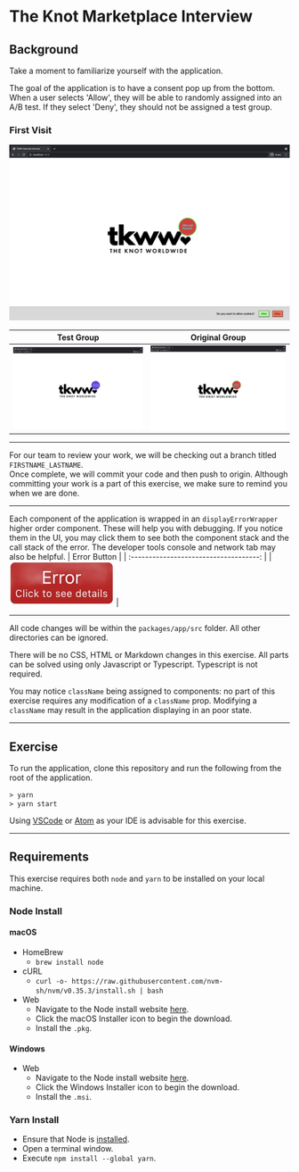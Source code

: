 # The Knot Marketplace Interview
## Background

Take a moment to familiarize yourself with the application.

The goal of the application is to have a consent pop up from the bottom.\
When a user selects 'Allow', they will be able to randomly assigned into an A/B test.
If they select 'Deny', they should not be assigned a test group.
### First Visit
![FIrst Visit!](./assets/first_visit.png "On Users First Visit")

|                  Test Group                  |                    Original Group                    |
| :------------------------------------------: | :--------------------------------------------------: |
| ![](./assets/test_group.png "In Test Group") | ![](./assets/original_group.png "In Original Group") |


---
For our team to review your work, we will be checking out a branch titled `FIRSTNAME_LASTNAME`.\
Once complete, we will commit your code and then push to origin. Although committing your work is a part of this exercise, we make sure to remind you when we are done.

---
Each component of the application is wrapped in an `displayErrorWrapper` higher order component. These will help you with debugging. If you notice them in the UI, you may click them to see both the component stack and the call stack of the error. The developer tools console and network tab may also be helpful.
 |              Error Button              |
 | :------------------------------------: |
 | ![](./assets/error.png "Error Button") |

---
All code changes will be within the `packages/app/src` folder. All other directories can be ignored.

There will be no CSS, HTML or Markdown changes in this exercise. All parts can be solved using only Javascript or Typescript. Typescript is not required.

You may notice `className` being assigned to components: no part of this exercise requires any modification of a `className` prop. Modifying a `className` may result in the application displaying in an poor state.

---
## Exercise
To run the application, clone this repository and run the following from the root of the application.
```
> yarn
> yarn start
```
Using [VSCode](https://code.visualstudio.com/) or [Atom](https://atom.io/) as your IDE is advisable for this exercise.

---
## Requirements
This exercise requires both `node` and `yarn` to be installed on your local machine.
### Node Install
#### **macOS**
- HomeBrew
  - `brew install node`
- cURL
  - `curl -o- https://raw.githubusercontent.com/nvm-sh/nvm/v0.35.3/install.sh | bash`
- Web
  - Navigate to the Node install website [here](https://nodejs.org/en/download/).
  - Click the macOS Installer icon to begin the download.
  - Install the `.pkg`.

#### **Windows**
- Web
  - Navigate to the Node install website [here](https://nodejs.org/en/download/).
  - Click the Windows Installer icon to begin the download.
  - Install the `.msi`.

### Yarn Install
- Ensure that Node is [installed](#node-install).
- Open a terminal window.
- Execute `npm install --global yarn`.
